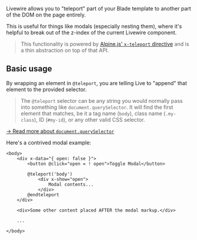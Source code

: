Livewire allows you to "teleport" part of your Blade template to another part of the DOM on the page entirely.

This is useful for things like modals (especially nesting them), where it's helpful to break out of the z-index of the current Livewire component.

> This functionality is powered by [Alpine.js' `x-teleport` directive](https://alpinejs.dev/directives/teleport) and is a thin abstraction on top of that API.

## Basic usage

By wrapping an element in `@teleport`, you are telling Live to "append" that element to the provided selector.

> The `@teleport` selector can be any string you would normally pass into something like `document.querySelector`. It will find the first element that matches, be it a tag name (`body`), class name (`.my-class`), ID (`#my-id`), or any other valid CSS selector.

[→ Read more about `document.querySelector`](https://developer.mozilla.org/en-US/docs/Web/API/Document/querySelector)

Here's a contrived modal example:

```blade
<body>
    <div x-data="{ open: false }">
        <button @click="open = ! open">Toggle Modal</button>

        @teleport('body')
            <div x-show="open">
                Modal contents...
            </div>
        @endteleport
    </div>

    <div>Some other content placed AFTER the modal markup.</div>

    ...

</body>
```
